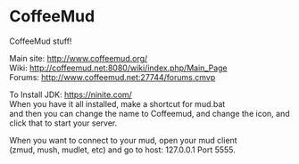 # CoffeeMud
CoffeeMud stuff!

Main site: http://www.coffeemud.org/  
Wiki: http://coffeemud.net:8080/wiki/index.php/Main_Page  
Forums: http://www.coffeemud.net:27744/forums.cmvp  

To Install JDK: https://ninite.com/  
When you have it all installed, make a shortcut for mud.bat  
and then you can change the name to Coffeemud, and change the icon, and  
click that to start your server.

When you want to connect to your mud, open your mud client  
(zmud, mush, mudlet, etc) and go to host: 127.0.0.1 Port 5555.  

